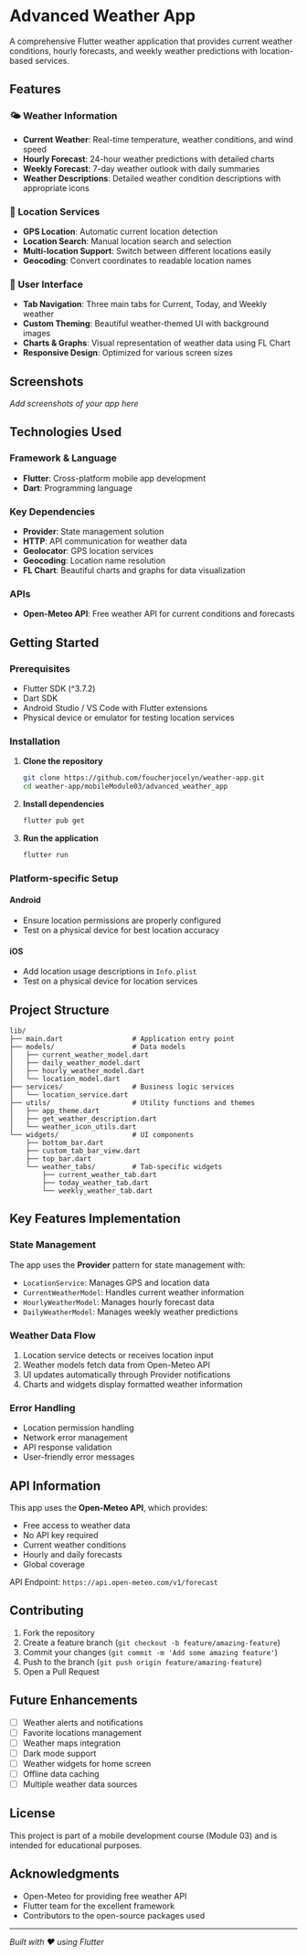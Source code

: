 # Advanced Weather App

A comprehensive Flutter weather application that provides current weather conditions, hourly forecasts, and weekly weather predictions with location-based services.

## Features

### 🌤️ Weather Information
- **Current Weather**: Real-time temperature, weather conditions, and wind speed
- **Hourly Forecast**: 24-hour weather predictions with detailed charts
- **Weekly Forecast**: 7-day weather outlook with daily summaries
- **Weather Descriptions**: Detailed weather condition descriptions with appropriate icons

### 📍 Location Services
- **GPS Location**: Automatic current location detection
- **Location Search**: Manual location search and selection
- **Multi-location Support**: Switch between different locations easily
- **Geocoding**: Convert coordinates to readable location names

### 🎨 User Interface
- **Tab Navigation**: Three main tabs for Current, Today, and Weekly weather
- **Custom Theming**: Beautiful weather-themed UI with background images
- **Charts & Graphs**: Visual representation of weather data using FL Chart
- **Responsive Design**: Optimized for various screen sizes

## Screenshots

*Add screenshots of your app here*

## Technologies Used

### Framework & Language
- **Flutter**: Cross-platform mobile app development
- **Dart**: Programming language

### Key Dependencies
- **Provider**: State management solution
- **HTTP**: API communication for weather data
- **Geolocator**: GPS location services
- **Geocoding**: Location name resolution
- **FL Chart**: Beautiful charts and graphs for data visualization

### APIs
- **Open-Meteo API**: Free weather API for current conditions and forecasts

## Getting Started

### Prerequisites
- Flutter SDK (^3.7.2)
- Dart SDK
- Android Studio / VS Code with Flutter extensions
- Physical device or emulator for testing location services

### Installation

1. **Clone the repository**
   ```bash
   git clone https://github.com/foucherjocelyn/weather-app.git
   cd weather-app/mobileModule03/advanced_weather_app
   ```

2. **Install dependencies**
   ```bash
   flutter pub get
   ```

3. **Run the application**
   ```bash
   flutter run
   ```

### Platform-specific Setup

#### Android
- Ensure location permissions are properly configured
- Test on a physical device for best location accuracy

#### iOS
- Add location usage descriptions in `Info.plist`
- Test on a physical device for location services

## Project Structure

```
lib/
├── main.dart                 # Application entry point
├── models/                   # Data models
│   ├── current_weather_model.dart
│   ├── daily_weather_model.dart
│   ├── hourly_weather_model.dart
│   └── location_model.dart
├── services/                 # Business logic services
│   └── location_service.dart
├── utils/                    # Utility functions and themes
│   ├── app_theme.dart
│   ├── get_weather_description.dart
│   └── weather_icon_utils.dart
└── widgets/                  # UI components
    ├── bottom_bar.dart
    ├── custom_tab_bar_view.dart
    ├── top_bar.dart
    └── weather_tabs/         # Tab-specific widgets
        ├── current_weather_tab.dart
        ├── today_weather_tab.dart
        └── weekly_weather_tab.dart
```

## Key Features Implementation

### State Management
The app uses the **Provider** pattern for state management with:
- `LocationService`: Manages GPS and location data
- `CurrentWeatherModel`: Handles current weather information
- `HourlyWeatherModel`: Manages hourly forecast data
- `DailyWeatherModel`: Manages weekly weather predictions

### Weather Data Flow
1. Location service detects or receives location input
2. Weather models fetch data from Open-Meteo API
3. UI updates automatically through Provider notifications
4. Charts and widgets display formatted weather information

### Error Handling
- Location permission handling
- Network error management
- API response validation
- User-friendly error messages

## API Information

This app uses the **Open-Meteo API**, which provides:
- Free access to weather data
- No API key required
- Current weather conditions
- Hourly and daily forecasts
- Global coverage

API Endpoint: `https://api.open-meteo.com/v1/forecast`

## Contributing

1. Fork the repository
2. Create a feature branch (`git checkout -b feature/amazing-feature`)
3. Commit your changes (`git commit -m 'Add some amazing feature'`)
4. Push to the branch (`git push origin feature/amazing-feature`)
5. Open a Pull Request

## Future Enhancements

- [ ] Weather alerts and notifications
- [ ] Favorite locations management
- [ ] Weather maps integration
- [ ] Dark mode support
- [ ] Weather widgets for home screen
- [ ] Offline data caching
- [ ] Multiple weather data sources

## License

This project is part of a mobile development course (Module 03) and is intended for educational purposes.

## Acknowledgments

- Open-Meteo for providing free weather API
- Flutter team for the excellent framework
- Contributors to the open-source packages used

---

*Built with ❤️ using Flutter*
